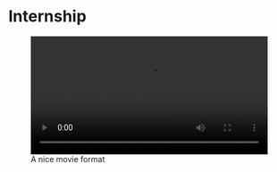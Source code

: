 # Internship


<figure class="large">
    <div class="myvideo">
       <video  style="display:block; width:100%; height:auto;" autoplay controls loop="loop">
           <source src="/media/vid1.mp4" type="video/mp4" />
       </video>
    </div>
<figcaption>A nice movie format</figcaption>
</figure>
